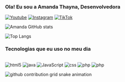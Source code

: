 
### Ola! Eu sou a Amanda Thayna, Desenvolvedora

[![Youtube](https://img.shields.io/badge/YouTube-FF0000?style=for-the-badge&logo=youtube&logoColor=white)](https://www.youtube.com/@Dev_AmandaThayna)
[![Instagram](https://img.shields.io/badge/Instagram-E4405F?style=for-the-badge&logo=instagram&logoColor=white)](https://www.instagram.com/mandy.thayna/)
[![TikTok](https://img.shields.io/badge/TikTok-000000?style=for-the-badge&logo=tiktok&logoColor=white)](https://www.tiktok.com/@amandathayna86)

![Amanda GitHub stats](https://github-readme-stats.vercel.app/api?username=amandaThayna&show_icons=true&theme=cobalt)

![Top Langs](https://github-readme-stats.vercel.app/api/top-langs/?username=amanda&langs_count=8)

### Tecnologias que eu uso no meu dia

<div style="display: inline_block"><br/>
<img aling="center" alt="html5"src="https://img.shields.io/badge/HTML5-E34F26?style=for-the-badge&logo=html5&logoColor=white"/>
<img aling="center" alt="java"src="https://img.shields.io/badge/Java-ED8B00?style=for-the-badge&logo=openjdk&logoColor=white"/>
<img aling="center" alt="JavaScript"src="https://img.shields.io/badge/JavaScript-323330?style=for-the-badge&logo=javascript&logoColor=F7DF1E"/>
<img aling="center" alt="css"src="https://img.shields.io/badge/CSS-239120?&style=for-the-badge&logo=css3&logoColor=white"/>
<img aling="center" alt="php"src="https://img.shields.io/badge/PHP-777BB4?style=for-the-badge&logo=php&logoColor=white"/>
<img aling="center" alt="php"src="https://img.shields.io/badge/TypeScript-007ACC?style=for-the-badge&logo=typescript&logoColor=white"/>
</div>

 ![github contribution grid snake animation](https://raw.githubusercontent.com/devjosecarlosteles/devjosecarlosteles/output/github-contribution-grid-snake.svg)
